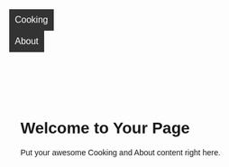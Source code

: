 <!DOCTYPE html>
<html lang="en">
<head>
  <meta charset="UTF-8" />
  <meta name="viewport" content="width=device-width, initial-scale=1.0" />
  <title>Your GitHub Page</title>
  <style>
    body {
      margin: 0;
      font-family: Arial, sans-serif;
    }

    .navbar {
      display: flex;
      position: fixed;
      top: 0;
      left: 0;
      background-color: #333;
      padding: 10px;
      z-index: 1000;
    }

    .dropdown {
      position: relative;
      margin-right: 20px;
    }

    .dropbtn {
      background-color: #333;
      color: white;
      padding: 10px;
      font-size: 16px;
      border: none;
      cursor: pointer;
    }

    .dropbtn:hover {
      background-color: #555;
    }

    .dropdown-content {
      display: none;
      position: absolute;
      background-color: #f9f9f9;
      min-width: 160px;
      top: 40px;
      left: 0;
      box-shadow: 0px 8px 16px rgba(0,0,0,0.2);
      z-index: 1;
    }

    .dropdown-content a {
      color: black;
      padding: 10px 16px;
      text-decoration: none;
      display: block;
    }

    .dropdown-content a:hover {
      background-color: #ddd;
    }

    .dropdown:hover .dropdown-content {
      display: block;
    }

    .content {
      padding: 80px 20px;
    }
  </style>
</head>
<body>
  <div class="navbar">
    <div class="dropdown">
      <button class="dropbtn">Cooking</button>
      <div class="dropdown-content">
        <a href="#">Recipes</a>
        <a href="#">Tips</a>
        <a href="#">Favorites</a>
      </div>
    </div>
    <div class="dropdown">
      <button class="dropbtn">About</button>
      <div class="dropdown-content">
        <a href="#">Story</a>
        <a href="#">Contact</a>
      </div>
    </div>
  </div>

  <div class="content">
    <h1>Welcome to Your Page</h1>
    <p>Put your awesome Cooking and About content right here.</p>
  </div>
</body>
</html>
